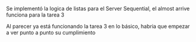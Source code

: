 Se implementó la logica de listas para el Server Sequential, el almost arrive funciona para la tarea 3 

Al parecer ya está funcionando la tarea 3 en lo básico, habria que empezar a ver punto a punto su cumplimiento